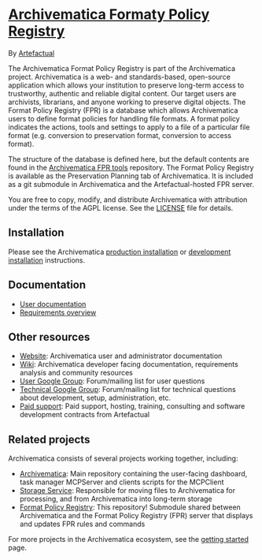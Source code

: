 # [Archivematica Formaty Policy Registry](https://www.archivematica.org/)

By [Artefactual](https://www.artefactual.com/)

The Archivematica Format Policy Registry is part of the Archivematica project.
Archivematica is a web- and standards-based, open-source application which allows your institution to preserve long-term access to trustworthy, authentic and reliable digital content.
Our target users are archivists, librarians, and anyone working to preserve digital objects.
The Format Policy Registry (FPR) is a database which allows Archivematica users to define format policies for handling file formats.
A format policy indicates the actions, tools and settings to apply to a file of a particular file format (e.g. conversion to preservation format, conversion to access format).

The structure of the database is defined here, but the default contents are found in the [Archivematica FPR tools](https://github.com/artefactual/archivematica-fpr-tools) repository.
The Format Policy Registry is available as the Preservation Planning tab of Archivematica.
It is included as a git submodule in Archivematica and the Artefactual-hosted FPR server.

You are free to copy, modify, and distribute Archivematica with attribution under the terms of the AGPL license.
See the [LICENSE](LICENSE) file for details.


## Installation

Please see the Archivematica [production installation](https://www.archivematica.org/docs/latest/admin-manual/installation/installation/) or [development installation](https://wiki.archivematica.org/Getting_started#Installation) instructions.


## Documentation

* [User documentation](https://www.archivematica.org/en/docs/fpr/)
* [Requirements overview](https://wiki.archivematica.org/Format_policy_registry_requirements)


## Other resources

* [Website](https://www.archivematica.org/): Archivematica user and administrator documentation
* [Wiki](https://www.archivematica.org/wiki/Development): Archivematica developer facing documentation, requirements analysis and community resources
* [User Google Group](https://groups.google.com/forum/#!forum/archivematica): Forum/mailing list for user questions
* [Technical Google Group](https://groups.google.com/forum/#!forum/archivematica-tech): Forum/mailing list for technical questions about development, setup, administration, etc.
* [Paid support](https://www.artefactual.com/services/): Paid support, hosting, training, consulting and software development contracts from Artefactual


## Related projects

Archivematica consists of several projects working together, including:

* [Archivematica](https://github.com/artefactual/archivematica): Main repository containing the user-facing dashboard, task manager MCPServer and clients scripts for the MCPClient
* [Storage Service](https://github.com/artefactual/archivematica-storage-service): Responsible for moving files to Archivematica for processing, and from Archivematica into long-term storage
* [Format Policy Registry](https://github.com/artefactual/archivematica-fpr-admin): This repository! Submodule shared between Archivematica and the Format Policy Registry (FPR) server that displays and updates FPR rules and commands

For more projects in the Archivematica ecosystem, see the [getting started](https://wiki.archivematica.org/Getting_started#Projects) page.
